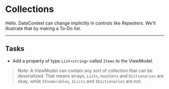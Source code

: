 ﻿---
Title: Collections
Moniker: collections
CodeTask:
    Path: 10_collections.csharp.csx
    Default: ToDoViewModel_10.cs
    Correct: ToDoViewModel_20.cs
---

# Collections

Hello. DataContext can change implicitly in controls like _Repeaters_. We'll illustrate that by making a To-Do list.

---

## Tasks

- Add a property of type `List<string>` called `Items` to the ViewModel.

> Note: A ViewModel can contain any sort of collection that can be deserialized. That means arrays, `Lists`, `HashSets` and `Dictionaries` are okay, while `IEnumerables`, `ILists` and `IDictionaries` are not.